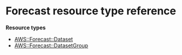 # Forecast resource type reference<a name="AWS_Forecast"></a>

**Resource types**
+ [AWS::Forecast::Dataset](aws-resource-forecast-dataset.md)
+ [AWS::Forecast::DatasetGroup](aws-resource-forecast-datasetgroup.md)